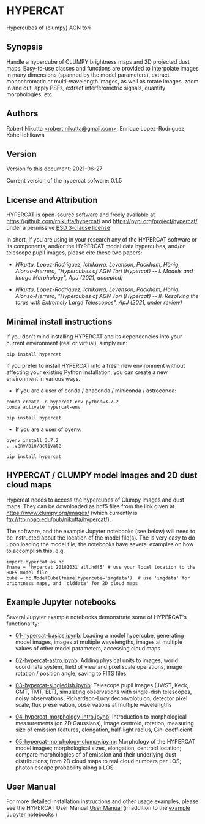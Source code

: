 HYPERCAT
========

Hypercubes of (clumpy) AGN tori

Synopsis
--------

Handle a hypercube of CLUMPY brightness maps and 2D projected dust
maps. Easy-to-use classes and functions are provided to interpolate
images in many dimensions (spanned by the model parameters), extract
monochromatic or multi-wavelength images, as well as rotate images,
zoom in and out, apply PSFs, extract interferometric signals, quantify
morphologies, etc.

Authors
-------

Robert Nikutta [\<robert.nikutta@gmail.com\>](mailto:robert.nikutta@gmail.com), Enrique Lopez-Rodriguez, Kohei Ichikawa

Version
-------

Version fo this document: 2021-06-27

Current version of the hypercat sofware: 0.1.5

License and Attribution
-----------------------

HYPERCAT is open-source software and freely available at
https://github.com/rnikutta/hypercat/ and
https://pypi.org/project/hypercat/ under a permissive [BSD 3-clause
license](./LICENSE)

In short, if you are using in your research any of the HYPERCAT
software or its components, and/or the HYPERCAT model data hypercubes,
and/or telescope pupil images, please cite these two papers:

- *Nikutta, Lopez-Rodriguez, Ichikawa, Levenson, Packham, Hönig,
  Alonso-Herrero, "Hypercubes of AGN Tori (Hypercat) -- I. Models and
  Image Morphology", ApJ (2021, accepted)*

- *Nikutta, Lopez-Rodriguez, Ichikawa, Levenson, Packham, Hönig,
  Alonso-Herrero, "Hypercubes of AGN Tori (Hypercat) -- II. Resolving
  the torus with Extremely Large Telescopes", ApJ (2021, under
  review)*


Minimal install instructions
----------------------------

If you don't mind installing HYPERCAT and its dependencies into your
current environment (real or virtual), simply run:

```
pip install hypercat
```


If you prefer to install HYPERCAT into a fresh new environment without affecting your existing Python installation, you can create a new environment in various ways.

- If you are a user of conda / anaconda / miniconda / astroconda:

```
conda create -n hypercat-env python=3.7.2
conda activate hypercat-env

pip install hypercat
```

- If you are a user of pyenv:

```
pyenv install 3.7.2
. .venv/bin/activate

pip install hypercat
```

HYPERCAT / CLUMPY model images and 2D dust cloud maps
-----------------------------------------------------

Hypercat needs to access the hypercubes of Clumpy images and dust
maps. They can be downloaded as hdf5 files from the link given at
https://www.clumpy.org/images/ (which currently is
ftp://ftp.noao.edu/pub/nikutta/hypercat/).

The software, and the example Jupyter notebooks (see below) will need
to be instructed about the location of the model file(s). The is very
easy to do upon loading the model file; the notebooks have several
examples on how to accomplish this, e.g.

```
import hypercat as hc
fname = 'hypercat_20181031_all.hdf5' # use your local location to the HDF5 model file
cube = hc.ModelCube(fname,hypercube='imgdata')  # use 'imgdata' for brightness maps, and 'clddata' for 2D cloud maps
```

Example Jupyter notebooks
-------------------------

Several Jupyter example notebooks demonstrate some of HYPERCAT's functionality:

- [01-hypercat-basics.ipynb](https://github.com/rnikutta/hypercat/tree/master/examples/01-hypercat-basics.ipynb):
  Loading a model hypercube, generating model images, images at
  multiple wavelengths, images at multiple values of other model
  parameters, accessing cloud maps

- [02-hypercat-astro.ipynb](https://github.com/rnikutta/hypercat/tree/master/examples/02-hypercat-astro.ipynb):
  Adding physical units to images, world coordinate system, field of
  view and pixel scale operations, image rotation / position angle,
  saving to FITS files

- [03-hypercat-singledish.ipynb](https://github.com/rnikutta/hypercat/tree/master/examples/03-hypercat-singledish.ipynb):
  Telescope pupil images (JWST, Keck, GMT, TMT, ELT), simulating
  observations with single-dish telescopes, noisy observations,
  Richardson-Lucy deconvolotuion, detector pixel scale, flux
  preservation, observations at multiple wavelengths

- [04-hypercat-morphology-intro.ipynb](https://github.com/rnikutta/hypercat/tree/master/examples/05-hypercat-morphology-intro.ipynb):
  Introduction to morphological measurements (on 2D Gaussians), image
  centroid, rotation, measuring size of emission features, elongation,
  half-light radius, Gini coefficient

- [05-hypercat-morphology-clumpy.ipynb](https://github.com/rnikutta/hypercat/tree/master/examples/05-hypercat-morphology-clumpy.ipynb):
  Morphology of the HYPERCAT model images; morphological sizes,
  elongation, centroid location; compare morphologies of of emission
  and their underlying dust distributions; from 2D cloud maps to real
  cloud numbers per LOS; photon escape probability along a LOS


User Manual
-----------

For more detailed installation instructions and other usage examples,
please see the HYPERCAT User Manual [User Manual](./docs/manual/) (in
addition to the [example Jupyter notebooks](./examples/) )
